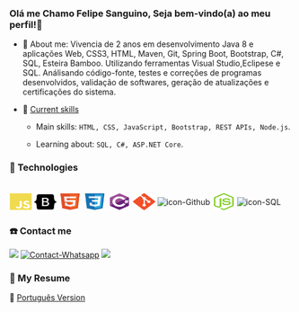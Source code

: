 ### Olá me Chamo Felipe Sanguino, Seja bem-vindo(a) ao meu perfil!👋 

- 💬 About me: Vivencia de 2 anos em desenvolvimento Java 8 e aplicações Web, CSS3, HTML,
     Maven, Git, Spring Boot, Bootstrap, C#, SQL, Esteira Bamboo.
     Utilizando ferramentas Visual Studio,Eclipese e SQL. Análisando código-fonte, testes e
     correções de programas desenvolvidos, validação de softwares, geração de atualizações e
     certificações do sistema.

- 🌱 <ins>Current skills</ins> <br>

  - Main skills: `HTML, CSS, JavaScript, Bootstrap, REST APIs, Node.js`. <br>
  
  - Learning about: `SQL, C#, ASP.NET Core`.


### 🚀 Technologies 

<div style="display: inline_block"><br>
  <img align="center" alt="icon-Js" height="30" width="40" src="https://raw.githubusercontent.com/devicons/devicon/master/icons/javascript/javascript-plain.svg">
   <img align="center" alt="icon-Bootstrap" height="35" width="40" src="https://raw.githubusercontent.com/devicons/devicon/master/icons/bootstrap/bootstrap-plain.svg">
  <img align="center" alt="icon-HTML" height="30" width="40" src="https://raw.githubusercontent.com/devicons/devicon/master/icons/html5/html5-original.svg">
  <img align="center" alt="icon-CSS" height="30" width="40" src="https://raw.githubusercontent.com/devicons/devicon/master/icons/css3/css3-original.svg">
  <img align="center" alt="icon-Csharp" height="30" width="40" src="https://raw.githubusercontent.com/devicons/devicon/master/icons/csharp/csharp-original.svg">
  <img align="center" alt="icon-Git" height="30" width="40" src="https://raw.githubusercontent.com/devicons/devicon/master/icons/git/git-original.svg">
  <img align="center" alt="icon-Github" height="33" width="43" src="https://skillicons.dev/icons?i=github">
  <img align="center" alt="icon-Node.js" height="30" width="40" src="https://raw.githubusercontent.com/devicons/devicon/master/icons/nodejs/nodejs-original.svg">
  <img align="center" alt="icon-SQL" height="33" width="43" src="https://cdn.iconscout.com/icon/premium/png-512-thumb/sql-server-5410224-4543401.png?f=avif&w=256"> 
</div>

### ☎️ Contact me 
<div> 
  <a href = "mailto:felipe.m.sanguino@gmail.com"><img src="https://img.shields.io/badge/-Gmail-%23333?style=for-the-badge&logo=gmail&logoColor=white" target="_blank"></a>
  <a href="https://wa.me/+55119454276" target="_blank"><img alt="Contact-Whatsapp" src="https://img.shields.io/badge/WhatsApp-25D366?style=for-the-badge&logo=whatsapp&logoColor=white"><a/>
  <a href="https://www.linkedin.com/in/felipesanguino/" target="_blank"><img src="https://img.shields.io/badge/-LinkedIn-%230077B5?style=for-the-badge&logo=linkedin&logoColor=white" target="_blank"></a> 

</div>

### 📄 My Resume 
    
🔗 <a href="https://drive.google.com/file/d/1fY2nzsIRjyF_GGir2WKSjXtTiYVahr6a/view?usp=sharing" target="_blank">Português Version<a/>
